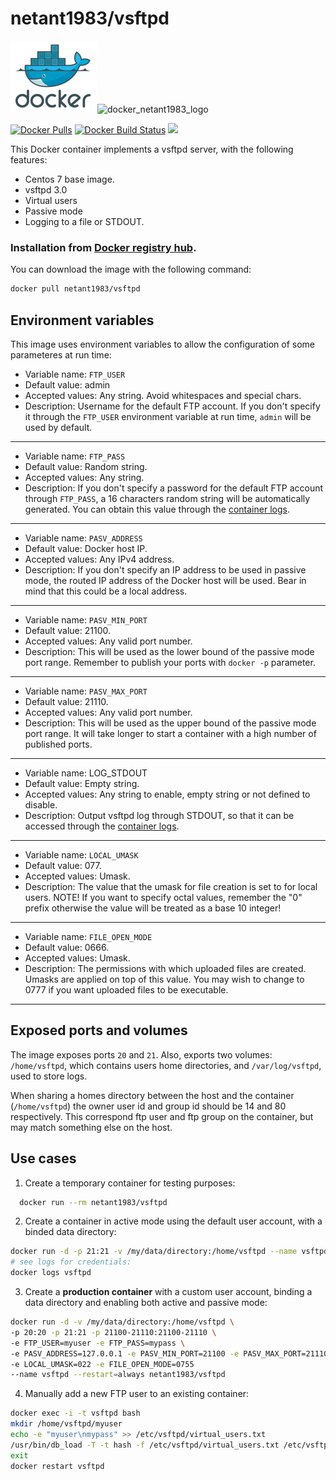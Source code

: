 # netant1983/vsftpd

![docker_logo](https://raw.githubusercontent.com/mayi/docker-vsftpd/master/docker_139x115.png)![docker_netant1983_logo](https://raw.githubusercontent.com/mayi/docker-vsftpd/master/docker_netant1983_161x115.png)

[![Docker Pulls](https://img.shields.io/docker/pulls/netant1983/vsftpd.svg?style=plastic)](https://hub.docker.com/r/netant1983/vsftpd/)
[![Docker Build Status](https://img.shields.io/docker/build/netant1983/vsftpd.svg?style=plastic)](https://hub.docker.com/r/netant1983/vsftpd/builds/)
[![](https://images.microbadger.com/badges/image/netant1983/vsftpd.svg)](https://microbadger.com/images/netant1983/vsftpd "netant1983/vsftpd")

This Docker container implements a vsftpd server, with the following features:

 * Centos 7 base image.
 * vsftpd 3.0
 * Virtual users
 * Passive mode
 * Logging to a file or STDOUT.

### Installation from [Docker registry hub](https://registry.hub.docker.com/u/netant1983/vsftpd/).

You can download the image with the following command:

```bash
docker pull netant1983/vsftpd
```

Environment variables
----

This image uses environment variables to allow the configuration of some parameteres at run time:

* Variable name: `FTP_USER`
* Default value: admin
* Accepted values: Any string. Avoid whitespaces and special chars.
* Description: Username for the default FTP account. If you don't specify it through the `FTP_USER` environment variable at run time, `admin` will be used by default.

----

* Variable name: `FTP_PASS`
* Default value: Random string.
* Accepted values: Any string.
* Description: If you don't specify a password for the default FTP account through `FTP_PASS`, a 16 characters random string will be automatically generated. You can obtain this value through the [container logs](https://docs.docker.com/reference/commandline/logs/).

----

* Variable name: `PASV_ADDRESS`
* Default value: Docker host IP.
* Accepted values: Any IPv4 address.
* Description: If you don't specify an IP address to be used in passive mode, the routed IP address of the Docker host will be used. Bear in mind that this could be a local address.

----

* Variable name: `PASV_MIN_PORT`
* Default value: 21100.
* Accepted values: Any valid port number.
* Description: This will be used as the lower bound of the passive mode port range. Remember to publish your ports with `docker -p` parameter.

----

* Variable name: `PASV_MAX_PORT`
* Default value: 21110.
* Accepted values: Any valid port number.
* Description: This will be used as the upper bound of the passive mode port range. It will take longer to start a container with a high number of published ports.

----

* Variable name: LOG_STDOUT
* Default value: Empty string.
* Accepted values: Any string to enable, empty string or not defined to disable.
* Description: Output vsftpd log through STDOUT, so that it can be accessed through the [container logs](https://docs.docker.com/reference/commandline/logs/).

----

* Variable name: `LOCAL_UMASK`
* Default value: 077.
* Accepted values: Umask.
* Description: The value that the umask for file creation is set to for local users. NOTE! If you want to specify octal values, remember the "0" prefix otherwise the value will be treated as a base 10 integer!

----

* Variable name: `FILE_OPEN_MODE`
* Default value: 0666.
* Accepted values: Umask.
* Description: The permissions with which uploaded files are created. Umasks are applied on top of this value. You may wish to change to 0777 if you want uploaded files to be executable.

----

Exposed ports and volumes
----

The image exposes ports `20` and `21`. Also, exports two volumes: `/home/vsftpd`, which contains users home directories, and `/var/log/vsftpd`, used to store logs.

When sharing a homes directory between the host and the container (`/home/vsftpd`) the owner user id and group id should be 14 and 80 respectively. This correspond ftp user and ftp group on the container, but may match something else on the host.

Use cases
----

1) Create a temporary container for testing purposes:

```bash
  docker run --rm netant1983/vsftpd
```

2) Create a container in active mode using the default user account, with a binded data directory:

```bash
docker run -d -p 21:21 -v /my/data/directory:/home/vsftpd --name vsftpd netant1983/vsftpd
# see logs for credentials:
docker logs vsftpd
```

3) Create a **production container** with a custom user account, binding a data directory and enabling both active and passive mode:

```bash
docker run -d -v /my/data/directory:/home/vsftpd \
-p 20:20 -p 21:21 -p 21100-21110:21100-21110 \
-e FTP_USER=myuser -e FTP_PASS=mypass \
-e PASV_ADDRESS=127.0.0.1 -e PASV_MIN_PORT=21100 -e PASV_MAX_PORT=21110 \
-e LOCAL_UMASK=022 -e FILE_OPEN_MODE=0755
--name vsftpd --restart=always netant1983/vsftpd
```

4) Manually add a new FTP user to an existing container:
```bash
docker exec -i -t vsftpd bash
mkdir /home/vsftpd/myuser
echo -e "myuser\nmypass" >> /etc/vsftpd/virtual_users.txt
/usr/bin/db_load -T -t hash -f /etc/vsftpd/virtual_users.txt /etc/vsftpd/virtual_users.db
exit
docker restart vsftpd
```

